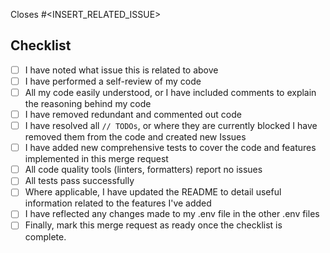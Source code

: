 Closes #<INSERT_RELATED_ISSUE>

## Checklist
- [ ] I have noted what issue this is related to above
- [ ] I have performed a self-review of my code
- [ ] All my code easily understood, or I have included comments to explain the reasoning behind my code
- [ ] I have removed redundant and commented out code
- [ ] I have resolved all `// TODOs`, or where they are currently blocked I have removed them from the code and created new Issues
- [ ] I have added new comprehensive tests to cover the code and features implemented in this merge request 
- [ ] All code quality tools (linters, formatters) report no issues 
- [ ] All tests pass successfully
- [ ] Where applicable, I have updated the README to detail useful information related to the features I've added
- [ ] I have reflected any changes made to my .env file in the other .env files
- [ ] Finally, mark this merge request as ready once the checklist is complete.
